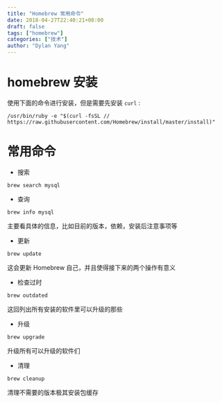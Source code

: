 ```yaml
---
title: "Homebrew 常用命令"
date: 2018-04-27T22:40:21+08:00
draft: false
tags: ["homebrew"]
categories: ["技术"]
author: "Dylan Yang"
---
```


# homebrew 安装

使用下面的命令进行安装，但是需要先安装 `curl` :

``` shell
/usr/bin/ruby -e "$(curl -fsSL //
https://raw.githubusercontent.com/Homebrew/install/master/install)"
```
<!--more-->

# 常用命令

- 搜索

``` shell
brew search mysql
```

- 查询

``` shell
brew info mysql
```

主要看具体的信息，比如目前的版本，依赖，安装后注意事项等

- 更新

``` shell
brew update
```

这会更新 Homebrew 自己，并且使得接下来的两个操作有意义

- 检查过时

``` shell
brew outdated
```

这回列出所有安装的软件里可以升级的那些

- 升级

``` shell
brew upgrade
```

升级所有可以升级的软件们

- 清理

``` shell
brew cleanup
```

清理不需要的版本极其安装包缓存